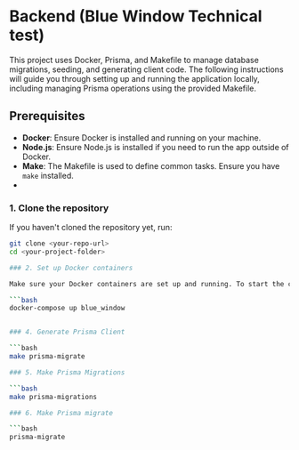 # Backend (Blue Window Technical test)

This project uses Docker, Prisma, and Makefile to manage database migrations, seeding, and generating client code. The following instructions will guide you through setting up and running the application locally, including managing Prisma operations using the provided Makefile.

## Prerequisites

- **Docker**: Ensure Docker is installed and running on your machine.
- **Node.js**: Ensure Node.js is installed if you need to run the app outside of Docker.
- **Make**: The Makefile is used to define common tasks. Ensure you have `make` installed.
- 
### 1. Clone the repository

If you haven't cloned the repository yet, run:

```bash
git clone <your-repo-url>
cd <your-project-folder>

### 2. Set up Docker containers

Make sure your Docker containers are set up and running. To start the containers in detached mode, run the following command:

```bash
docker-compose up blue_window


### 4. Generate Prisma Client 

```bash
make prisma-migrate

### 5. Make Prisma Migrations 

```bash
make prisma-migrations

### 6. Make Prisma migrate 

```bash
prisma-migrate

